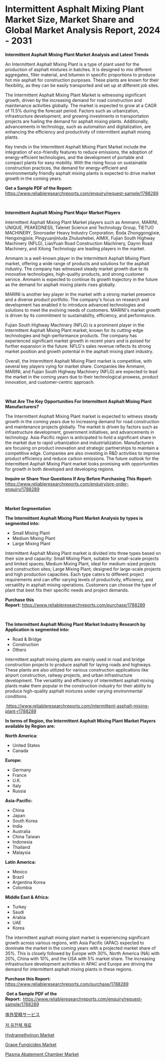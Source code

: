 <p><h1>Intermittent Asphalt Mixing Plant Market Size, Market Share and Global Market Analysis Report, 2024 - 2031</h1></p><p><strong>Intermittent Asphalt Mixing Plant Market Analysis and Latest Trends</strong></p>
<p><p>An Intermittent Asphalt Mixing Plant is a type of plant used for the production of asphalt mixtures in batches. It is designed to mix different aggregates, filler material, and bitumen in specific proportions to produce hot mix asphalt for construction purposes. These plants are known for their flexibility, as they can be easily transported and set up at different job sites.</p><p>The Intermittent Asphalt Mixing Plant Market is witnessing significant growth, driven by the increasing demand for road construction and maintenance activities globally. The market is expected to grow at a CAGR of 11.5% during the forecast period. Factors such as urbanization, infrastructure development, and growing investments in transportation projects are fueling the demand for asphalt mixing plants. Additionally, advancements in technology, such as automation and digitalization, are enhancing the efficiency and productivity of intermittent asphalt mixing plants.</p><p>Key trends in the Intermittent Asphalt Mixing Plant Market include the integration of eco-friendly features to reduce emissions, the adoption of energy-efficient technologies, and the development of portable and compact plants for easy mobility. With the rising focus on sustainable construction practices, the demand for energy-efficient and environmentally friendly asphalt mixing plants is expected to drive market growth in the coming years.</p></p>
<p><strong>Get a Sample PDF of the Report:&nbsp;</strong> <a href="https://www.reliableresearchreports.com/enquiry/request-sample/1788289">https://www.reliableresearchreports.com/enquiry/request-sample/1788289</a></p>
<p>&nbsp;</p>
<p><strong>Intermittent Asphalt Mixing Plant Major Market Players</strong></p>
<p><p>Intermittent Asphalt Mixing Plant Market players such as Ammann, MARINI, UNIQUE, PEAKEDNESS, Talenet Science and Technology Group, TIETUO MACHINERY, Sinoroader Heavy Industry Corporation, Boda Zhonggongjixie, Hengxingjixie, Pingyuanjinluda Zhulushebei, AIMIX, Fujian South Highway Machinery (NFLG), LiaoYuan Road Construction Machinery, Daynn Road Machinery, and Xitong Technology are leading players in the market.</p><p>Ammann is a well-known player in the Intermittent Asphalt Mixing Plant market, offering a wide range of products and solutions for the asphalt industry. The company has witnessed steady market growth due to its innovative technologies, high-quality products, and strong customer service. Ammann is expected to continue its growth trajectory in the future as the demand for asphalt mixing plants rises globally.</p><p>MARINI is another key player in the market with a strong market presence and a diverse product portfolio. The company's focus on research and development has enabled it to introduce advanced technologies and solutions to meet the evolving needs of customers. MARINI's market growth is driven by its commitment to sustainability, efficiency, and performance.</p><p>Fujian South Highway Machinery (NFLG) is a prominent player in the Intermittent Asphalt Mixing Plant market, known for its cutting-edge technologies and high-performance products. The company has experienced significant market growth in recent years and is poised for further expansion in the future. NFLG's sales revenue reflects its strong market position and growth potential in the asphalt mixing plant industry.</p><p>Overall, the Intermittent Asphalt Mixing Plant market is competitive, with several key players vying for market share. Companies like Ammann, MARINI, and Fujian South Highway Machinery (NFLG) are expected to lead the market in the coming years due to their technological prowess, product innovation, and customer-centric approach.</p></p>
<p>&nbsp;</p>
<p><strong>What Are The Key Opportunities For Intermittent Asphalt Mixing Plant Manufacturers?</strong></p>
<p><p>The Intermittent Asphalt Mixing Plant market is expected to witness steady growth in the coming years due to increasing demand for road construction and maintenance projects globally. The market is driven by factors such as infrastructure development, government initiatives, and advancements in technology. Asia-Pacific region is anticipated to hold a significant share in the market due to rapid urbanization and industrialization. Manufacturers are focusing on product innovation and strategic partnerships to maintain a competitive edge. Companies are also investing in R&D activities to improve product efficiency and reduce carbon emissions. The future outlook for the Intermittent Asphalt Mixing Plant market looks promising with opportunities for growth in both developed and developing regions.</p></p>
<p><strong>Inquire or Share Your Questions If Any Before Purchasing This Report:</strong> <a href="https://www.reliableresearchreports.com/enquiry/pre-order-enquiry/1788289">https://www.reliableresearchreports.com/enquiry/pre-order-enquiry/1788289</a></p>
<p>&nbsp;</p>
<p><strong>Market Segmentation</strong></p>
<p><strong>The Intermittent Asphalt Mixing Plant Market Analysis by types is segmented into:</strong></p>
<p><ul><li>Small Mixing Plant</li><li>Medium Mixing Plant</li><li>Large Mixing Plant</li></ul></p>
<p><p>Intermittent Asphalt Mixing Plant market is divided into three types based on their size and capacity: Small Mixing Plant, suitable for small-scale projects and limited spaces; Medium Mixing Plant, ideal for medium-sized projects and construction sites; Large Mixing Plant, designed for large-scale projects and high production capacities. Each type caters to different project requirements and can offer varying levels of productivity, efficiency, and versatility in asphalt mixing operations. Customers can choose the type of plant that best fits their specific needs and project demands.</p></p>
<p><strong>Purchase this Report:&nbsp;</strong><a href="https://www.reliableresearchreports.com/purchase/1788289">https://www.reliableresearchreports.com/purchase/1788289</a></p>
<p>&nbsp;</p>
<p><strong>The Intermittent Asphalt Mixing Plant Market Industry Research by Application is segmented into:</strong></p>
<p><ul><li>Road & Bridge</li><li>Construction</li><li>Others</li></ul></p>
<p><p>Intermittent asphalt mixing plants are mainly used in road and bridge construction projects to produce asphalt for laying roads and highways. These plants are also utilized for various construction applications like airport construction, railway projects, and urban infrastructure development. The versatility and efficiency of intermittent asphalt mixing plants make them popular in the construction industry for their ability to produce high-quality asphalt mixtures under varying environmental conditions.</p></p>
<p><a href="https://www.reliableresearchreports.com/intermittent-asphalt-mixing-plant-r1788289">&nbsp;https://www.reliableresearchreports.com/intermittent-asphalt-mixing-plant-r1788289</a></p>
<p><strong>In terms of Region, the Intermittent Asphalt Mixing Plant Market Players available by Region are:</strong></p>
<p>
    <p> <strong> North America: </strong>
        <ul>
            <li>United States</li>
            <li>Canada</li>
        </ul>
        </p> 
    <p> <strong> Europe: </strong>
        <ul>
            <li>Germany</li>
            <li>France</li>
            <li>U.K.</li>
            <li>Italy</li>
            <li>Russia</li>
        </ul>
        </p> 
    <p> <strong> Asia-Pacific: </strong>
        <ul>
            <li>China</li>
            <li>Japan</li>
            <li>South Korea</li>
            <li>India</li>
            <li>Australia</li>
            <li>China Taiwan</li>
            <li>Indonesia</li>
            <li>Thailand</li>
            <li>Malaysia</li>
        </ul>
        </p> 
    <p> <strong> Latin America: </strong>
        <ul>
            <li>Mexico</li>
            <li>Brazil</li>
            <li>Argentina Korea</li>
            <li>Colombia</li>
        </ul>
        </p> 
    <p> <strong> Middle East & Africa: </strong>
        <ul>
            <li>Turkey</li>
            <li>Saudi</li>
            <li>Arabia</li>
            <li>UAE</li>
            <li>Korea</li>
        </ul>
    </p>
    </p>
<p><p>The intermittent asphalt mixing plant market is experiencing significant growth across various regions, with Asia Pacific (APAC) expected to dominate the market in the coming years with a projected market share of 35%. This is closely followed by Europe with 30%, North America (NA) with 20%, China with 10%, and the USA with 5% market share. The increasing infrastructure development activities in APAC and Europe are driving the demand for intermittent asphalt mixing plants in these regions.</p></p>
<p><strong>Purchase this Report: </strong><a href="https://www.reliableresearchreports.com/purchase/1788289">https://www.reliableresearchreports.com/purchase/1788289</a></p>
<p>&nbsp;<strong>Get a Sample PDF of the Report:&nbsp;&nbsp;</strong><a href="https://www.reliableresearchreports.com/enquiry/request-sample/1788289">https://www.reliableresearchreports.com/enquiry/request-sample/1788289</a></p>
<p><strong></strong></p>
<p><p><a href="https://github.com/adcxff01450218/Market-Research-Report-List-1/blob/main/321447040623.md">体外受精サービス</a></p><p><a href="https://medium.com/@ukaszduda1/%EC%A0%80-%EB%8B%88%EC%A0%84%EC%84%B1-%EC%86%8C%EC%9E%AC-%EC%8B%9C%EC%9E%A5-%EC%8B%9C%EC%9E%A5-%EC%A0%90%EC%9C%A0%EC%9C%A8-%EC%8B%9C%EC%9E%A5-%EB%8F%99%ED%96%A5-%EB%B0%8F-%EB%AF%B8%EB%9E%98-%EC%84%B1%EC%9E%A5-%ED%83%90%EC%83%89-2d82f66be99b">저 유전체 재료</a></p><p><a href="https://issuu.com/reportprime-2/docs/hydramethylnon-market-size-2030.pptx">Hydramethylnon Market</a></p><p><a href="https://issuu.com/reportprime-2/docs/grape-fungicides-market-size-2030.pptx">Grape Fungicides Market</a></p><p><a href="https://github.com/mbisetmhermsr/Market-Research-Report-List-2/blob/main/plasma-abatement-chamber-market.md">Plasma Abatement Chamber Market</a></p></p>